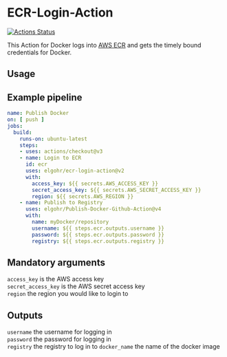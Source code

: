# ECR-Login-Action

[![Actions Status](https://github.com/elgohr/ecr-login-action/workflows/Test/badge.svg)](https://github.com/elgohr/ecr-login-action/actions)

This Action for Docker logs into [AWS ECR](https://aws.amazon.com/de/ecr/) and gets the timely bound credentials for Docker.

## Usage

## Example pipeline

```yaml
name: Publish Docker
on: [ push ]
jobs:
  build:
    runs-on: ubuntu-latest
    steps:
    - uses: actions/checkout@v3
    - name: Login to ECR
      id: ecr
      uses: elgohr/ecr-login-action@v2
      with:
        access_key: ${{ secrets.AWS_ACCESS_KEY }}
        secret_access_key: ${{ secrets.AWS_SECRET_ACCESS_KEY }}
        region: ${{ secrets.AWS_REGION }}
    - name: Publish to Registry
      uses: elgohr/Publish-Docker-Github-Action@v4
      with:
        name: myDocker/repository
        username: ${{ steps.ecr.outputs.username }}
        password: ${{ steps.ecr.outputs.password }}
        registry: ${{ steps.ecr.outputs.registry }}
```

## Mandatory arguments

`access_key` is the AWS access key  
`secret_access_key` is the AWS secret access key  
`region` the region you would like to login to  

## Outputs
`username` the username for logging in  
`password` the password for logging in  
`registry` the registry to log in to
`docker_name` the name of the docker image
